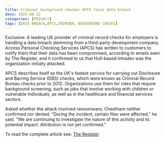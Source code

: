 ```yaml
---
title: Criminal background checker APCS faces data breach
date: 2025-08-22
categories: [PRIVACY]
tags: [DATA BREACH,APCS,CRIMINAL BACKGROUND CHECKS]
---
```


Exclusive: A leading UK provider of criminal record checks for employers is handling a data breach stemming from a third-party development company. Access Personal Checking Services (APCS) has written to customers to notify them that their data has been compromised, according to emails seen by The Register, and it confirmed to us that Hull-based Intradev was the organization initially attacked.

APCS describes itself as the UK's fastest service for carrying out Disclosure and Barring Service (DBS) checks, which were known as Criminal Record Bureau checks prior to 2012. Organizations use them for roles that require background screening, such as jobs that involve working with children or vulnerable individuals, as well as in the healthcare and financial services sectors.

Asked whether the attack involved ransomware, Cheetham neither confirmed nor denied. "During the incident, certain files were affected," he said. "We are continuing to investigate the nature of this activity and its potential impact. Attribution is not yet confirmed."

To read the complete article see:
[The Register](https://www.theregister.com/2025/08/22/apcs_breach/).